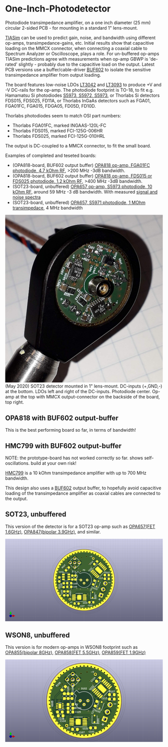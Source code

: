 # One-Inch-Photodetector
Photodiode transimpedance amplifier, on a one inch diameter (25 mm) circular 2-sided PCB - for mounting in a
standard 1" lens-mount.

[TIASim](https://github.com/aewallin/TIASim) can be used to predict gain, noise, and bandwidth using different op-amps, 
transimpedance-gains, etc. Initial results show that capacitive loading on the MMCX connector, when 
connecting a coaxial cable to Spectrum Analyzer or Oscilloscope, plays a role. For un-buffered op-amps TIASim predictions agree 
with measurements when op-amp GBWP is 'de-rated' slightly - probably due to the capacitive load on the output. 
Latest PCB versions use a buffer/cable-driver [BUF602](https://www.ti.com/product/BUF602) to isolate the sensitive transimpedance amplifier 
from output loading.

The board features low-noise LDOs [LT3042](https://www.analog.com/media/en/technical-documentation/data-sheets/3042fb.pdf) 
and [LT3093](https://www.analog.com/media/en/technical-documentation/data-sheets/lt3093.pdf) to produce +V and -V 
DC-rails for the op-amp. The photodiode footprint is TO-18, to fit e.g. Hamamatsu Si photodiodes 
[S5973, S5972, S5973](https://www.hamamatsu.com/resources/pdf/ssd/s5971_etc_kpin1025e.pdf), or Thorlabs 
Si detectors FDS015, FDS025, FD11A, or Thorlabs InGaAs detectors such as FGA01, FGA01FC, FGA015, FDGA05, FD05D, FD10D.

Thorlabs photodiodes seem to match OSI part numbers:
* Thorlabs FGA01FC, marked INGAAS-120L-FC
* Thorlabs FDS015, marked FCI-125G-006HR
* Thorlabs FDS025, marked FCI-125G-010HRL

The output is DC-coupled to a MMCX connector, to fit the small board.

Examples of completed and teseted boards:
* (OPA818-board, BUF602 output buffer) [OPA818 op-amp, FGA01FC photodiode, 4.7 kOhm RF](http://www.anderswallin.net/2021/04/200mhz-photodetector-with-opa818-fga01fc-ingaas-photodiode-and-rf4k7/), >200 MHz -3dB bandwidth.
* (OPA818-board, BUF602 output buffer) [OPA818 op-amp, FDS015 or FDS025 photodiode, 1.2 kOhm RF](http://www.anderswallin.net/2020/11/400-mhz-photodetector-with-opa818/), >400 MHz -3dB bandwidth.
* (SOT23-board, unbuffered) [OPA657 op-amp, S5973 photodiode, 10 kOhm RF](http://www.anderswallin.net/2020/01/one-inch-photodetector-v1/), around 59 MHz -3 dB bandwidth. With measured [signal and noise spectra](http://www.anderswallin.net/2020/01/photodetector-signal-and-noise/)
* (SOT23-board, unbuffered) [OPA657, S5971 photodiode, 1 MOhm transimpedace](http://www.anderswallin.net/2020/05/1-mohm-4-mhz-photodetector/), 4 MHz bandwidth

![sot23_mounted_image](doc/oip_20200504.jpg)
(May 2020) SOT23 detector mounted in 1" lens-mount. DC-inputs (+,GND,-) at the bottom. LDOs left and right of the DC-inputs. Photodiode center. Op-amp at the top with MMCX output-connector on the backside of the board, top right.

## OPA818 with BUF602 output-buffer

This is the best performing board so far, in terms of bandwidth!

## HMC799 with BUF602 output-buffer
NOTE: the prototype-board has not worked correctly so far. shows self-oscillations. build at your own risk!

[HMC799](https://www.analog.com/media/en/technical-documentation/data-sheets/hmc799.pdf) is a 10 kOhm transimpedance amplifier with up to 700 MHz bandwidth.

This design also uses a [BUF602](https://www.ti.com/lit/ds/symlink/buf602.pdf) output buffer, to hopefully avoid capacitive loading of the transimpedance amplifier as coaxial cables are connected to the output.

## SOT23, unbuffered
This version of the detector is for a SOT23 op-amp such as [OPA657(FET 1.6GHz)](http://www.ti.com/lit/ds/sbos197f/sbos197f.pdf), [OPA847(bipolar 3.9GHz)](http://www.ti.com/lit/ds/symlink/opa847.pdf), and similar.

![sot23_pcb_image](doc/circulaire_SOT23.png)


## WSON8, unbuffered
This version is for modern op-amps in WSON8 footprint such as [OPA855(bipolar 8GHz)](http://www.ti.com/lit/ds/symlink/opa855.pdf), [OPA858(FET 5.5GHz)](https://www.ti.com/lit/ds/symlink/opa858.pdf), [OPA859(FET 1.9GHz)](http://www.ti.com/lit/ds/symlink/opa859.pdf)

![wson8_pcb_image](doc/circular_WSON8.png)


